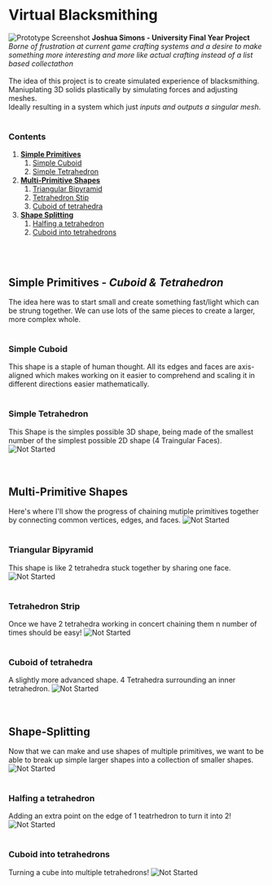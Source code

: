 # Virtual Blacksmithing
![Prototype Screenshot](https://github.com/0shu/Final-Year-Project/Assets/Cropped-Screenshot.png)
**Joshua Simons - University Final Year Project**<br>
*Borne of frustration at current game crafting systems and a desire to make something more interesting and more like actual crafting instead of a list based collectathon*
<br><br>
The idea of this project is to create simulated experience of blacksmithing.<br>
Maniuplating 3D solids plastically by simulating forces and adjusting meshes.<br>
Ideally resulting in a system which just *inputs and outputs a singular mesh*.
<br>
<br>
### Contents
1. [**Simple Primitives**](https://github.com/0shu/Final-Year-Project/new/master?readme=1#simple-primitives---cuboid--tetrahedron)
   1. [Simple Cuboid](https://github.com/0shu/Final-Year-Project/new/master?readme=1#simple-cuboid)
   1. [Simple Tetrahedron](https://github.com/0shu/Final-Year-Project/new/master?readme=1#simple-tetrahedron)
1. [**Multi-Primitive Shapes**](https://github.com/0shu/Final-Year-Project/new/master?readme=1#multi-primitive-shapes)
   1. [Triangular Bipyramid](https://github.com/0shu/Final-Year-Project/new/master?readme=1#triangular-bipyramid)
   1. [Tetrahedron Stip](https://github.com/0shu/Final-Year-Project/new/master?readme=1#tetrahedron-strip)
   1. [Cuboid of tetrahedra](https://github.com/0shu/Final-Year-Project/new/master?readme=1#cuboid-of-tetrahedra)
1. [**Shape Splitting**](https://github.com/0shu/Final-Year-Project/new/master?readme=1#shape-splitting)
   1. [Halfing a tetrahedron](https://github.com/0shu/Final-Year-Project/new/master?readme=1#halfing-a-tetrahedron)
   1. [Cuboid into tetrahedrons](https://github.com/0shu/Final-Year-Project/new/master?readme=1#cuboid-into-tetrahedrons)
<br>
<br>

## Simple Primitives - *Cuboid & Tetrahedron*
The idea here was to start small and create something fast/light which can be strung together.
We can use lots of the same pieces to create a larger, more complex whole.
<br><br>

### Simple Cuboid
This shape is a staple of human thought. All its edges and faces are axis-aligned which makes working on it easier to comprehend and scaling it in different directions easier mathematically.
<br><br>

### Simple Tetrahedron
This Shape is the simples possible 3D shape, being made of the smallest number of the simplest possible 2D shape (4 Traingular Faces).
![Not Started](https://github.com/0shu/Final-Year-Project/Assets/In-progress.png)
<br><br><br>

## Multi-Primitive Shapes
Here's where I'll show the progress of chaining mutiple primitives together by connecting common vertices, edges, and faces.
![Not Started](https://github.com/0shu/Final-Year-Project/Assets/Not-started.png)
<br><br>

### Triangular Bipyramid
This shape is like 2 tetrahedra stuck together by sharing one face.
![Not Started](https://github.com/0shu/Final-Year-Project/Assets/Not-started.png)
<br><br>

### Tetrahedron Strip
Once we have 2 tetrahedra working in concert chaining them n number of times should be easy!
![Not Started](https://github.com/0shu/Final-Year-Project/Assets/Not-started.png)
<br><br>

### Cuboid of tetrahedra
A slightly more advanced shape. 4 Tetrahedra surrounding an inner tetrahedron.
![Not Started](https://github.com/0shu/Final-Year-Project/Assets/Not-started.png)
<br><br><br>

## Shape-Splitting
Now that we can make and use shapes of multiple primitives, we want to be able to break up simple larger shapes into a collection of smaller shapes.
![Not Started](https://github.com/0shu/Final-Year-Project/Assets/Not-started.png)
<br><br>

### Halfing a tetrahedron
Adding an extra point on the edge of 1 teatrhedron to turn it into 2!
![Not Started](https://github.com/0shu/Final-Year-Project/Assets/Not-started.png)
<br><br>

### Cuboid into tetrahedrons
Turning a cube into multiple tetrahedrons!
![Not Started](https://github.com/0shu/Final-Year-Project/Assets/Not-started.png)
<br><br>